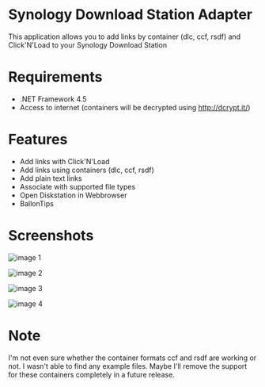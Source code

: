 Synology Download Station Adapter
==============================
This application allows you to add links by container (dlc, ccf, rsdf) and Click'N'Load to your Synology Download Station

Requirements
==============================
* .NET Framework 4.5
* Access to internet (containers will be decrypted using http://dcrypt.it/)

Features
==============================
* Add links with Click'N'Load
* Add links using containers (dlc, ccf, rsdf)
* Add plain text links
* Associate with supported file types
* Open Diskstation in Webbrowser
* BallonTips

Screenshots
==============================
![image 1](https://cloud.githubusercontent.com/assets/9296618/5097034/7a7d266a-6f77-11e4-87d4-49be4c6de3e2.png)

![image 2](https://cloud.githubusercontent.com/assets/9296618/5097037/7a838c94-6f77-11e4-9122-f77b4afd07a7.png)

![image 3](https://cloud.githubusercontent.com/assets/9296618/5097035/7a7f1ff6-6f77-11e4-833e-bbb59131c148.png)

![image 4](https://cloud.githubusercontent.com/assets/9296618/5097036/7a823038-6f77-11e4-9879-be05a9784b78.png)

Note
==============================
I'm not even sure whether the container formats ccf and rsdf are working or not. I wasn't able to find any example files. Maybe I'll remove the support for these containers completely in a future release.
